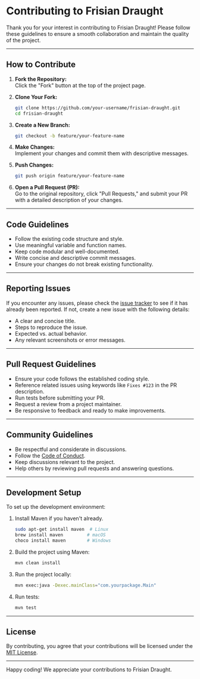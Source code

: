 # Contributing to Frisian Draught

Thank you for your interest in contributing to Frisian Draught! Please follow these guidelines to ensure a smooth collaboration and maintain the quality of the project.

---

## How to Contribute

1. **Fork the Repository:**  
   Click the "Fork" button at the top of the project page.

2. **Clone Your Fork:**  
   ```bash
   git clone https://github.com/your-username/frisian-draught.git
   cd frisian-draught
   ```

3. **Create a New Branch:**  
   ```bash
   git checkout -b feature/your-feature-name
   ```

4. **Make Changes:**  
   Implement your changes and commit them with descriptive messages.

5. **Push Changes:**  
   ```bash
   git push origin feature/your-feature-name
   ```

6. **Open a Pull Request (PR):**  
   Go to the original repository, click "Pull Requests," and submit your PR with a detailed description of your changes.

---

## Code Guidelines

- Follow the existing code structure and style.
- Use meaningful variable and function names.
- Keep code modular and well-documented.
- Write concise and descriptive commit messages.
- Ensure your changes do not break existing functionality.

---

## Reporting Issues

If you encounter any issues, please check the [issue tracker](https://github.com/your-repo/frisian-draught/issues) to see if it has already been reported. If not, create a new issue with the following details:

- A clear and concise title.
- Steps to reproduce the issue.
- Expected vs. actual behavior.
- Any relevant screenshots or error messages.

---

## Pull Request Guidelines

- Ensure your code follows the established coding style.
- Reference related issues using keywords like `Fixes #123` in the PR description.
- Run tests before submitting your PR.
- Request a review from a project maintainer.
- Be responsive to feedback and ready to make improvements.

---

## Community Guidelines

- Be respectful and considerate in discussions.
- Follow the [Code of Conduct](CODE_OF_CONDUCT.md).
- Keep discussions relevant to the project.
- Help others by reviewing pull requests and answering questions.

---

## Development Setup

To set up the development environment:

1. Install Maven if you haven't already.
   ```bash
   sudo apt-get install maven  # Linux
   brew install maven         # macOS
   choco install maven        # Windows
   ```

2. Build the project using Maven:
   ```bash
   mvn clean install
   ```

3. Run the project locally:
   ```bash
   mvn exec:java -Dexec.mainClass="com.yourpackage.Main"
   ```

4. Run tests:
   ```bash
   mvn test
   ```

---

## License

By contributing, you agree that your contributions will be licensed under the [MIT License](LICENSE).

---

Happy coding! We appreciate your contributions to Frisian Draught.

